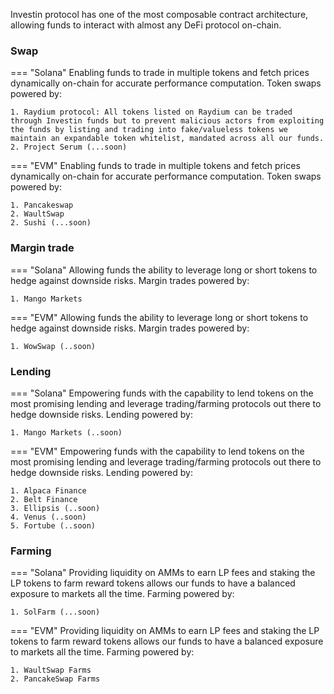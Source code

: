 
Investin protocol has one of the most composable contract architecture, allowing funds to interact with almost any DeFi protocol on-chain.


### Swap
=== "Solana"
    Enabling funds to trade in multiple tokens and fetch prices dynamically on-chain for accurate performance computation. Token swaps powered by:

    1. Raydium protocol: All tokens listed on Raydium can be traded through Investin funds but to prevent malicious actors from exploiting the funds by listing and trading into fake/valueless tokens we maintain an expandable token whitelist, mandated across all our funds.
    2. Project Serum (...soon) 



=== "EVM"
    Enabling funds to trade in multiple tokens and fetch prices dynamically on-chain for accurate performance computation. Token swaps powered by:

    1. Pancakeswap
    2. WaultSwap
    2. Sushi (...soon)
    



### Margin trade 
=== "Solana"
    Allowing funds the ability to leverage long or short tokens to hedge against downside risks. Margin trades powered by:

    1. Mango Markets



=== "EVM"
    Allowing funds the ability to leverage long or short tokens to hedge against downside risks. Margin trades powered by:

    1. WowSwap (..soon)


### Lending
=== "Solana"
    Empowering funds with the capability to lend tokens on the most promising lending and leverage trading/farming protocols out there to hedge downside risks. Lending powered by:
    
    1. Mango Markets (..soon)



=== "EVM"
    Empowering funds with the capability to lend tokens on the most promising lending and leverage trading/farming protocols out there to hedge downside risks. Lending powered by:
    
    1. Alpaca Finance
    2. Belt Finance
    3. Ellipsis (..soon)
    4. Venus (..soon)
    5. Fortube (..soon)
    




### Farming
=== "Solana"
    Providing liquidity on AMMs to earn LP fees and staking the LP tokens to farm reward tokens allows our funds to have a balanced exposure to markets all the time. Farming powered by: 
    
    1. SolFarm (...soon)



=== "EVM"
    Providing liquidity on AMMs to earn LP fees and staking the LP tokens to farm reward tokens allows our funds to have a balanced exposure to markets all the time. Farming powered by: 
    
    1. WaultSwap Farms
    2. PancakeSwap Farms
    